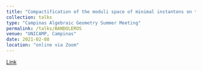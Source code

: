 ```yaml
---
title: "Compactification of the moduli space of minimal instantons on the Fano threefold V4"
collection: talks
type: "Campinas Algebraic Geometry Summer Meeting"
permalink: /talks/BANDOLEROS
venue: "UNICAMP, Campinas"
date: 2021-02-08
location: "online via Zoom"
---
```

[Link](https://sites.google.com/site/aahenni/bandoleros-2021?authuser=0)

